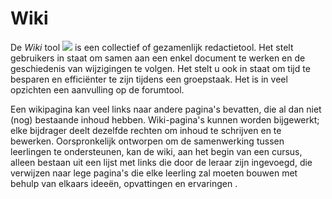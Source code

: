 # Wiki

De _Wiki_ tool ![](../../.gitbook/assets/graphics208.png) is een collectief of gezamenlijk redactietool. Het stelt gebruikers in staat om samen aan een enkel document te werken en de geschiedenis van wijzigingen te volgen. Het stelt u ook in staat om tijd te besparen en efficiënter te zijn tijdens een groepstaak. Het is in veel opzichten een aanvulling op de forumtool.

Een wikipagina kan veel links naar andere pagina's bevatten, die al dan niet \(nog\) bestaande inhoud hebben. Wiki-pagina's kunnen worden bijgewerkt; elke bijdrager deelt dezelfde rechten om inhoud te schrijven en te bewerken. Oorspronkelijk ontworpen om de samenwerking tussen leerlingen te ondersteunen, kan de wiki, aan het begin van een cursus, alleen bestaan uit een lijst met links die door de leraar zijn ingevoegd, die verwijzen naar lege pagina's die elke leerling zal moeten bouwen met behulp van elkaars ideeën, opvattingen en ervaringen .
